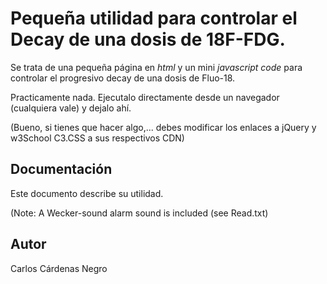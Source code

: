 <h1>Pequeña utilidad para controlar el Decay de una dosis de 18F-FDG.</h1>
<p>Se trata de una pequeña página en <i>html</i> y un mini <i>javascript code</i> para controlar el progresivo decay de una dosis de Fluo-18.</p>
<h2Requerimientos</h2>
<p>Practicamente nada. Ejecutalo directamente desde un navegador (cualquiera vale) y dejalo ahí.</p>
<p>(Bueno, si tienes que hacer algo,... debes modificar los enlaces a jQuery y w3School C3.CSS a sus respectivos CDN)</p>
<h2>Documentación</h2>
Este documento describe su utilidad.
<p>(Note: A Wecker-sound alarm sound is included (see Read.txt)</p>
<h2>Autor</h2>
Carlos Cárdenas Negro
